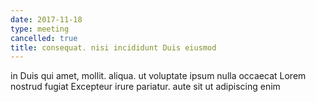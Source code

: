 ```yaml
---
date: 2017-11-18
type: meeting
cancelled: true
title: consequat. nisi incididunt Duis eiusmod
---
```

in Duis qui amet, mollit. aliqua. ut voluptate ipsum nulla occaecat Lorem nostrud fugiat Excepteur irure pariatur. aute sit ut adipiscing enim